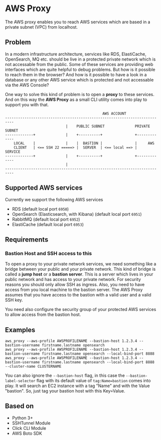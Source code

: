 # AWS Proxy

The AWS proxy enables you to reach AWS services which are based in a private subnet (VPC) from localhost.

## Problem

In a modern infrastructure architecture, services like RDS, ElastiCache, OpenSearch, MQ etc. should be live in a protected private network which is not accessable from the public. Some of these services are providing web interfaces which are quite helpful to debug problems. But how is it possible to reach them in the browser? And how is it possible to have a look in a database or any other AWS service which is protected and not accessable via the AWS Console? 

One way to solve this kind of problem is to open a **proxy** to these services. 
And on this way the **AWS Proxy** as a small CLI utility comes into play to support you with that.

```
                                             AWS ACCOUNT
--------------------------------------------------------------------------
                            |    PUBLIC SUBNET              PRIVATE SUBNET
-------------+              |    +----------+               +-------------
    LOCAL    |              |    |  BASTION |               |     AWS
    CLIENT   | <== SSH 22 =====> |  SERVER  | <== local ==> |   SERVICE
-------------+              |    +----------+               +-------------
                            |
--------------------------------------------------------------------------
```


## Supported AWS services

Currently we support the following AWS services

- RDS (default local port `6950`)
- OpenSearch (Elasticsearch, with Kibana) (default local port `6951`)
- RabbitMQ (default local port `6952`)
- ElastiCache (default local port `6953`)

## Requirements

### Bastion Host and SSH access to this

To open a proxy to your private network services, we need something like a bridge between your public and your private network. 
This kind of bridge is called a **jump host** or a **bastion server**. 
This is a server which lives in your public network and has access to your private network. 
For security reasons you should only allow SSH as ingress. 
Also, you need to have access from you local machine to the bastion server. 
The AWS Proxy assumes that you have access to the bastion with a valid user and a valid SSH key. 

You need also configure the security group of your protected AWS services to allow access from the bastion host.

## Examples

``` 
aws_proxy --aws-profile AWSPROFILENAME --bastion-host 1.2.3.4 --bastion-username firstname.lastname opensearch
aws_proxy --aws-profile AWSPROFILENAME --bastion-host 1.2.3.4 --bastion-username firstname.lastname opensearch --local-bind-port 8888
aws_proxy --aws-profile AWSPROFILENAME --bastion-host 1.2.3.4 --bastion-username firstname.lastname opensearch --local-bind-port 8888 --cluster-name CLUSTERNAME
```

You can also ignore the `--bastion-host` flag, in this case the `--bastion-label-selector` flag with its default value of `tag:Name=bastion` comes into play. 
It will search an EC2 instance with a tag "Name" and with the Value "bastion". So, just tag your bastion host with this Key=Value. 

## Based on 

- Python 3+ 
- SSHTunnel Module
- Click CLI Module
- AWS Boto SDK
